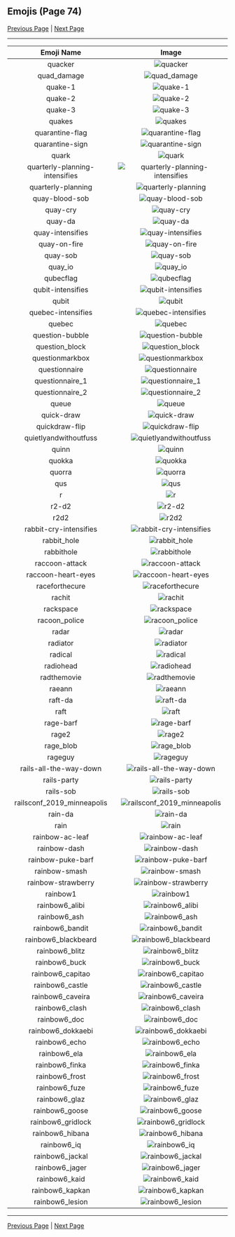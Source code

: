 
## Emojis (Page 74)

[Previous Page](/docs/hc/page-p-0073.md)
  | [Next Page](/docs/hc/page-r-0075.md)

<hr />

|Emoji Name|Image|
| :-: | :-: |
|quacker| ![quacker](/emojis/hc/quacker.png)|
|quad_damage| ![quad_damage](/emojis/hc/quad_damage.png)|
|quake-1| ![quake-1](/emojis/hc/quake-1.png)|
|quake-2| ![quake-2](/emojis/hc/quake-2.png)|
|quake-3| ![quake-3](/emojis/hc/quake-3.png)|
|quakes| ![quakes](/emojis/hc/quakes.png)|
|quarantine-flag| ![quarantine-flag](/emojis/hc/quarantine-flag.png)|
|quarantine-sign| ![quarantine-sign](/emojis/hc/quarantine-sign.gif)|
|quark| ![quark](/emojis/hc/quark.jpg)|
|quarterly-planning-intensifies| ![quarterly-planning-intensifies](/emojis/hc/quarterly-planning-intensifies.gif)|
|quarterly-planning| ![quarterly-planning](/emojis/hc/quarterly-planning.jpg)|
|quay-blood-sob| ![quay-blood-sob](/emojis/hc/quay-blood-sob.png)|
|quay-cry| ![quay-cry](/emojis/hc/quay-cry.png)|
|quay-da| ![quay-da](/emojis/hc/quay-da.png)|
|quay-intensifies| ![quay-intensifies](/emojis/hc/quay-intensifies.gif)|
|quay-on-fire| ![quay-on-fire](/emojis/hc/quay-on-fire.gif)|
|quay-sob| ![quay-sob](/emojis/hc/quay-sob.png)|
|quay_io| ![quay_io](/emojis/hc/quay_io.png)|
|qubecflag| ![qubecflag](/emojis/hc/qubecflag.png)|
|qubit-intensifies| ![qubit-intensifies](/emojis/hc/qubit-intensifies.gif)|
|qubit| ![qubit](/emojis/hc/qubit.png)|
|quebec-intensifies| ![quebec-intensifies](/emojis/hc/quebec-intensifies.gif)|
|quebec| ![quebec](/emojis/hc/quebec.png)|
|question-bubble| ![question-bubble](/emojis/hc/question-bubble.gif)|
|question_block| ![question_block](/emojis/hc/question_block.gif)|
|questionmarkbox| ![questionmarkbox](/emojis/hc/questionmarkbox.png)|
|questionnaire| ![questionnaire](/emojis/hc/questionnaire.jpg)|
|questionnaire_1| ![questionnaire_1](/emojis/hc/questionnaire_1.jpg)|
|questionnaire_2| ![questionnaire_2](/emojis/hc/questionnaire_2.png)|
|queue| ![queue](/emojis/hc/queue.png)|
|quick-draw| ![quick-draw](/emojis/hc/quick-draw.png)|
|quickdraw-flip| ![quickdraw-flip](/emojis/hc/quickdraw-flip.png)|
|quietlyandwithoutfuss| ![quietlyandwithoutfuss](/emojis/hc/quietlyandwithoutfuss.png)|
|quinn| ![quinn](/emojis/hc/quinn.png)|
|quokka| ![quokka](/emojis/hc/quokka.png)|
|quorra| ![quorra](/emojis/hc/quorra.jpg)|
|qus| ![qus](/emojis/hc/qus.png)|
|r| ![r](/emojis/hc/r.png)|
|r2-d2| ![r2-d2](/emojis/hc/r2-d2.png)|
|r2d2| ![r2d2](/emojis/hc/r2d2.gif)|
|rabbit-cry-intensifies| ![rabbit-cry-intensifies](/emojis/hc/rabbit-cry-intensifies.gif)|
|rabbit_hole| ![rabbit_hole](/emojis/hc/rabbit_hole.png)|
|rabbithole| ![rabbithole](/emojis/hc/rabbithole.jpg)|
|raccoon-attack| ![raccoon-attack](/emojis/hc/raccoon-attack.png)|
|raccoon-heart-eyes| ![raccoon-heart-eyes](/emojis/hc/raccoon-heart-eyes.png)|
|raceforthecure| ![raceforthecure](/emojis/hc/raceforthecure.jpg)|
|rachit| ![rachit](/emojis/hc/rachit.png)|
|rackspace| ![rackspace](/emojis/hc/rackspace.jpg)|
|racoon_police| ![racoon_police](/emojis/hc/racoon_police.jpg)|
|radar| ![radar](/emojis/hc/radar.png)|
|radiator| ![radiator](/emojis/hc/radiator.png)|
|radical| ![radical](/emojis/hc/radical.gif)|
|radiohead| ![radiohead](/emojis/hc/radiohead.png)|
|radthemovie| ![radthemovie](/emojis/hc/radthemovie.png)|
|raeann| ![raeann](/emojis/hc/raeann.png)|
|raft-da| ![raft-da](/emojis/hc/raft-da.png)|
|raft| ![raft](/emojis/hc/raft.png)|
|rage-barf| ![rage-barf](/emojis/hc/rage-barf.png)|
|rage2| ![rage2](/emojis/hc/rage2.jpg)|
|rage_blob| ![rage_blob](/emojis/hc/rage_blob.png)|
|rageguy| ![rageguy](/emojis/hc/rageguy.png)|
|rails-all-the-way-down| ![rails-all-the-way-down](/emojis/hc/rails-all-the-way-down.gif)|
|rails-party| ![rails-party](/emojis/hc/rails-party.gif)|
|rails-sob| ![rails-sob](/emojis/hc/rails-sob.png)|
|railsconf_2019_minneapolis| ![railsconf_2019_minneapolis](/emojis/hc/railsconf_2019_minneapolis.jpg)|
|rain-da| ![rain-da](/emojis/hc/rain-da.png)|
|rain| ![rain](/emojis/hc/rain.png)|
|rainbow-ac-leaf| ![rainbow-ac-leaf](/emojis/hc/rainbow-ac-leaf.png)|
|rainbow-dash| ![rainbow-dash](/emojis/hc/rainbow-dash.jpg)|
|rainbow-puke-barf| ![rainbow-puke-barf](/emojis/hc/rainbow-puke-barf.jpg)|
|rainbow-smash| ![rainbow-smash](/emojis/hc/rainbow-smash.png)|
|rainbow-strawberry| ![rainbow-strawberry](/emojis/hc/rainbow-strawberry.png)|
|rainbow1| ![rainbow1](/emojis/hc/rainbow1.png)|
|rainbow6_alibi| ![rainbow6_alibi](/emojis/hc/rainbow6_alibi.png)|
|rainbow6_ash| ![rainbow6_ash](/emojis/hc/rainbow6_ash.png)|
|rainbow6_bandit| ![rainbow6_bandit](/emojis/hc/rainbow6_bandit.png)|
|rainbow6_blackbeard| ![rainbow6_blackbeard](/emojis/hc/rainbow6_blackbeard.png)|
|rainbow6_blitz| ![rainbow6_blitz](/emojis/hc/rainbow6_blitz.png)|
|rainbow6_buck| ![rainbow6_buck](/emojis/hc/rainbow6_buck.png)|
|rainbow6_capitao| ![rainbow6_capitao](/emojis/hc/rainbow6_capitao.png)|
|rainbow6_castle| ![rainbow6_castle](/emojis/hc/rainbow6_castle.png)|
|rainbow6_caveira| ![rainbow6_caveira](/emojis/hc/rainbow6_caveira.png)|
|rainbow6_clash| ![rainbow6_clash](/emojis/hc/rainbow6_clash.png)|
|rainbow6_doc| ![rainbow6_doc](/emojis/hc/rainbow6_doc.png)|
|rainbow6_dokkaebi| ![rainbow6_dokkaebi](/emojis/hc/rainbow6_dokkaebi.png)|
|rainbow6_echo| ![rainbow6_echo](/emojis/hc/rainbow6_echo.png)|
|rainbow6_ela| ![rainbow6_ela](/emojis/hc/rainbow6_ela.png)|
|rainbow6_finka| ![rainbow6_finka](/emojis/hc/rainbow6_finka.png)|
|rainbow6_frost| ![rainbow6_frost](/emojis/hc/rainbow6_frost.png)|
|rainbow6_fuze| ![rainbow6_fuze](/emojis/hc/rainbow6_fuze.png)|
|rainbow6_glaz| ![rainbow6_glaz](/emojis/hc/rainbow6_glaz.png)|
|rainbow6_goose| ![rainbow6_goose](/emojis/hc/rainbow6_goose.png)|
|rainbow6_gridlock| ![rainbow6_gridlock](/emojis/hc/rainbow6_gridlock.png)|
|rainbow6_hibana| ![rainbow6_hibana](/emojis/hc/rainbow6_hibana.png)|
|rainbow6_iq| ![rainbow6_iq](/emojis/hc/rainbow6_iq.png)|
|rainbow6_jackal| ![rainbow6_jackal](/emojis/hc/rainbow6_jackal.png)|
|rainbow6_jager| ![rainbow6_jager](/emojis/hc/rainbow6_jager.png)|
|rainbow6_kaid| ![rainbow6_kaid](/emojis/hc/rainbow6_kaid.png)|
|rainbow6_kapkan| ![rainbow6_kapkan](/emojis/hc/rainbow6_kapkan.png)|
|rainbow6_lesion| ![rainbow6_lesion](/emojis/hc/rainbow6_lesion.png)|

<hr/>

[Previous Page](/docs/hc/page-p-0073.md)
  | [Next Page](/docs/hc/page-r-0075.md)